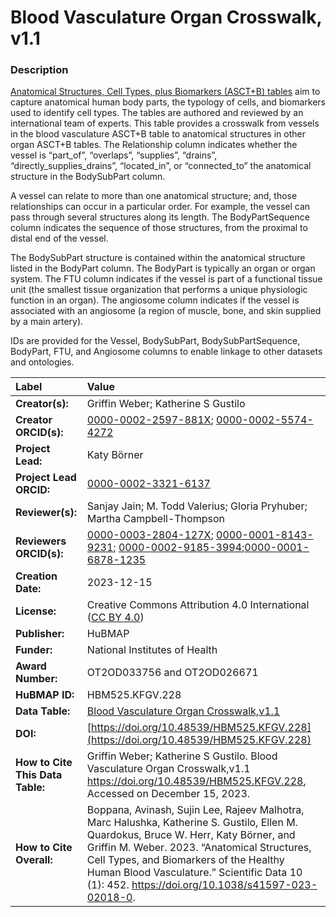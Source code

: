 # Blood Vasculature Organ Crosswalk, v1.1

### Description
[Anatomical Structures, Cell Types, plus Biomarkers (ASCT+B) tables](https://humanatlas.io/asctb-tables) aim to capture anatomical human body parts, the typology of cells, and biomarkers used to identify cell types. The tables are authored and reviewed by an international team of experts. This table provides a crosswalk from vessels in the blood vasculature ASCT+B table to anatomical structures in other organ ASCT+B tables. The Relationship column indicates whether the vessel is “part_of”, “overlaps”, “supplies”, “drains”, “directly_supplies_drains”, “located_in”, or “connected_to” the anatomical structure in the BodySubPart column.

A vessel can relate to more than one anatomical structure; and, those relationships can occur in a particular order. For example, the vessel can pass through several structures along its length. The BodyPartSequence column indicates the sequence of those structures, from the proximal to distal end of the vessel. 

The BodySubPart structure is contained within the anatomical structure listed in the BodyPart column. The BodyPart is typically an organ or organ system. The FTU column indicates if the vessel is part of a functional tissue unit (the smallest tissue organization that performs a unique physiologic function in an organ). The angiosome column indicates if the vessel is associated with an angiosome (a region of muscle, bone, and skin supplied by a main artery).

IDs are provided for the Vessel, BodySubPart, BodySubPartSequence, BodyPart, FTU, and Angiosome columns to enable linkage to other datasets and ontologies.


| Label | Value |
| :------------- |:-------------|
| **Creator(s):** | Griffin Weber; Katherine S Gustilo |
| **Creator ORCID(s):** | [0000-0002-2597-881X](https://orcid.org/0000-0002-2597-881X); [0000-0002-5574-4272](https://orcid.org/0000-0002-5574-4272) |
| **Project Lead:** | Katy B&ouml;rner |
| **Project Lead ORCID:** | [0000-0002-3321-6137](https://orcid.org/0000-0002-3321-6137) |
| **Reviewer(s):** | Sanjay Jain; M. Todd Valerius; Gloria Pryhuber; Martha Campbell-Thompson |
| **Reviewers ORCID(s):** |[0000-0003-2804-127X](https://orcid.org/0000-0003-2804-127X); [0000-0001-8143-9231](https://orcid.org/0000-0001-8143-9231); [0000-0002-9185-3994](https://orcid.org/0000-0002-9185-3994);[0000-0001-6878-1235](https://orcid.org/0000-0001-6878-1235)|
| **Creation Date:** | 2023-12-15 |
| **License:** | Creative Commons Attribution 4.0 International ([CC BY 4.0](https://creativecommons.org/licenses/by/4.0/)) |
| **Publisher:** | HuBMAP |
| **Funder:** | National Institutes of Health |
| **Award Number:** | OT2OD033756 and OT2OD026671 |
| **HuBMAP ID:** | HBM525.KFGV.228 |
| **Data Table:** | [Blood Vasculature Organ Crosswalk,v1.1](https://cdn.humanatlas.io/hra-releases/v2.0/asct-b/blood-vasculature-organ-crosswalk.csv) |
| **DOI:** | [https://doi.org/10.48539/HBM525.KFGV.228](https://doi.org/10.48539/HBM525.KFGV.228) |
| **How to Cite This Data Table:** |  Griffin Weber; Katherine S Gustilo. Blood Vasculature Organ Crosswalk,v1.1 https://doi.org/10.48539/HBM525.KFGV.228, Accessed on December 15, 2023. |
| **How to Cite Overall:** | Boppana, Avinash, Sujin Lee, Rajeev Malhotra, Marc Halushka, Katherine S. Gustilo, Ellen M. Quardokus, Bruce W. Herr, Katy Börner, and Griffin M. Weber. 2023. “Anatomical Structures, Cell Types, and Biomarkers of the Healthy Human Blood Vasculature.” Scientific Data 10 (1): 452. https://doi.org/10.1038/s41597-023-02018-0.|
